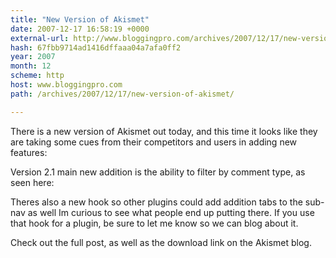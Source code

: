 ```yaml
---
title: "New Version of Akismet"
date: 2007-12-17 16:58:19 +0000
external-url: http://www.bloggingpro.com/archives/2007/12/17/new-version-of-akismet/
hash: 67fbb9714ad1416dffaaa04a7afa0ff2
year: 2007
month: 12
scheme: http
host: www.bloggingpro.com
path: /archives/2007/12/17/new-version-of-akismet/

---
```


There is a new version of Akismet out today, and this time it looks like they are taking some cues from their competitors and users in adding new features:

Version 2.1 main new addition is the ability to filter by comment type, as seen here:

Theres also a new hook so other plugins could add addition tabs to the sub-nav as well  Im curious to see what people end up putting there. If you use that hook for a plugin, be sure to let me know so we can blog about it.

Check out the full post, as well as the download link on the Akismet blog.
